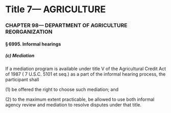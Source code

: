 
# Title 7— AGRICULTURE
### CHAPTER 98— DEPARTMENT OF AGRICULTURE REORGANIZATION
#### § 6995. Informal hearings
##### (c) Mediation

If a mediation program is available under title V of the Agricultural Credit Act of 1987 ( 7 U.S.C. 5101 et seq.) as a part of the informal hearing process, the participant shall

(1) be offered the right to choose such mediation; and

(2) to the maximum extent practicable, be allowed to use both informal agency review and mediation to resolve disputes under that title.
